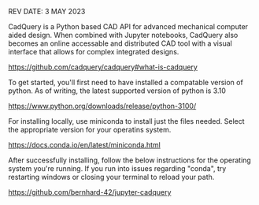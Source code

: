REV DATE: 3 MAY 2023

CadQuery is a Python based CAD API for advanced mechanical computer aided design. 
When combined with Jupyter notebooks, CadQuery also becomes an online accessable and distributed CAD tool with a
visual interface that allows for complex integrated designs. 

https://github.com/cadquery/cadquery#what-is-cadquery


To get started, you'll first need to have installed a compatable version of python. As of writing, the latest supported 
version of python is 3.10

https://www.python.org/downloads/release/python-3100/

For installing locally, use miniconda to install just the files needed. Select the appropriate version for your operatins system.

https://docs.conda.io/en/latest/miniconda.html

After successfully installing, follow the below instructions for the operating system you're running. 
If you run into issues regarding "conda", try restarting windows or closing your terminal to reload your path.

https://github.com/bernhard-42/jupyter-cadquery

